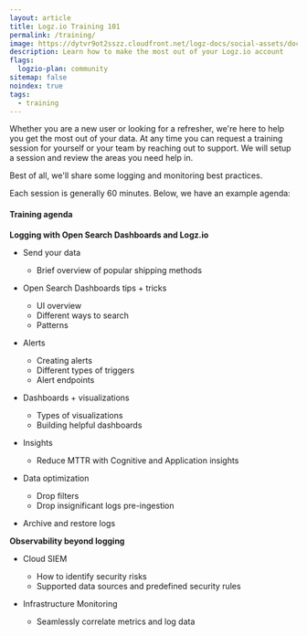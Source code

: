 ```yaml
---
layout: article
title: Logz.io Training 101
permalink: /training/
image: https://dytvr9ot2sszz.cloudfront.net/logz-docs/social-assets/docs-social.jpg
description: Learn how to make the most out of your Logz.io account
flags:
  logzio-plan: community
sitemap: false
noindex: true
tags:
  - training
---
```


<!--
Learn more about how you can enhance and optimze your Logz.io account:

* [Learn about the Logz.io platform](https://logz.io/learn/logz-io-platform-demo/)
* [Ship data through the Telemetry Collector](https://logz.io/learn/telemetry-collector/)
* [Parse your logs with Logz.io](https://logz.io/learn/parsing-your-log-data-with-logz-io/)

[And more](https://logz.io/learn/video/)!
-->


Whether you are a new user or looking for a refresher, we're here to help you get the most out of your data.  At any time you can request a training session for yourself or your team by reaching out to support.  We will setup a session and review the areas you need help in.

Best of all, we'll share some logging and monitoring best practices.

Each session is generally 60 minutes.
Below, we have an example agenda:

#### Training agenda

**Logging with Open Search Dashboards and Logz.io**

* Send your data
  * Brief overview of popular shipping methods


* Open Search Dashboards tips + tricks
    * UI overview
    * Different ways to search
    * Patterns

* Alerts
    * Creating alerts
    * Different types of triggers
    * Alert endpoints

* Dashboards + visualizations
    * Types of visualizations
    * Building helpful dashboards

* Insights
    * Reduce MTTR with Cognitive and Application insights

* Data optimization
    * Drop filters
    * Drop insignificant logs pre-ingestion

* Archive and restore logs

**Observability beyond logging**

* Cloud SIEM
    * How to identify security risks
    * Supported data sources and predefined security rules

* Infrastructure Monitoring
    * Seamlessly correlate metrics and log data
